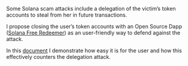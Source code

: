 Some Solana scam attacks include a delegation of the victim’s token accounts to steal from her in future transactions.

I propose closing the user’s token accounts with an Open Source Dapp ([Solana Free Redeemer](https://github.com/loopcreativeandy/fee-redeemer)) as an user-friendly way to defend against the attack.

In this [document](https://github.com/salvadorjesus/Countering_Solana_delegation_attacks/blob/446264e5b4d5495ce9e948bba3ae8c89b077a16b/Closing%20Solana%20token%20accounts%20with%20an%20open%20source%20DApp%20to%20defend%20against%20scams.pdf) I demonstrate how easy it is for the user and how this effectively counters the delegation attack.
